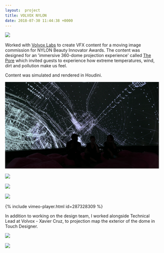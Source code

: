 ```yaml
---
layout:  project
title: VOLVOX NYLON
date: 2018-07-30 11:44:38 +0000
---
```


![](http://volvoxlabs.com/wp-content/uploads/2018/12/3.jpg)

Worked with [Volvox Labs](http://volvoxlabs.com) to create VFX content for a moving image commission for NYLON Beauty Innovator Awards. The content was designed for an 'immersive 360-dome projection experience' called [The Pore](http://volvoxlabs.com/nylon-dome-content/) which invited guests to experience how extreme temperatures, wind, dirt and pollution make us feel.

Content was simulated and rendered in Houdini.


![](/assets/volvox/2.png)

![](https://assets.rbl.ms/18556529/980x.jpg)

![](http://volvoxlabs.com/wp-content/uploads/2018/12/5.jpg)

![](http://volvoxlabs.com/wp-content/uploads/2018/12/2.jpg)

{% include vimeo-player.html id=287328309 %}
<br>


In addition to working on the design team, I worked alongside Technical Lead at Volvox - Xavier Cruz, to projection map the exterior of the dome in Touch Designer.

![](http://volvoxlabs.com/wp-content/uploads/2018/12/DSC04916.jpg)

![](http://volvoxlabs.com/wp-content/uploads/2018/12/DSC05033.jpg)
